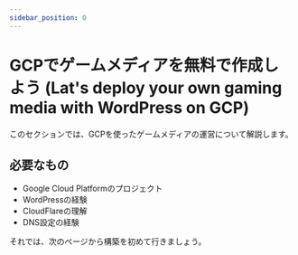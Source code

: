 ```yaml
---
sidebar_position: 0
---
```


# GCPでゲームメディアを無料で作成しよう (Lat's deploy your own gaming media with WordPress on GCP)

このセクションでは、GCPを使ったゲームメディアの運営について解説します。

## 必要なもの

- Google Cloud Platformのプロジェクト
- WordPressの経験
- CloudFlareの理解
- DNS設定の経験

それでは、次のページから構築を初めて行きましょう。
